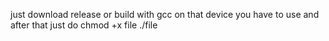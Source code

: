 just download release or build with gcc on that device you have to use 
and after that just do chmod +x file
./file
